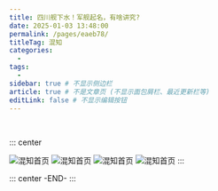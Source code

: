 ```yaml
---
title: 四川舰下水！军舰起名，有啥讲究?
date: 2025-01-03 13:48:00
permalink: /pages/eaeb78/
titleTag: 混知
categories:
  -
tags:
  -
sidebar: true # 不显示侧边栏
article: true # 不是文章页 (不显示面包屑栏、最近更新栏等)
editLink: false # 不显示编辑按钮
---
```


<br/>

::: center

![混知首页](/hunzhi/6.jpg)
![混知首页](/hunzhi/7.jpg)
![混知首页](/hunzhi/9.jpg)
![混知首页](/hunzhi/8.jpg)
:::

::: center
-END-
:::
